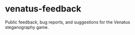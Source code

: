 # venatus-feedback
Public feedback, bug reports, and suggestions for the Venatus steganography game.
